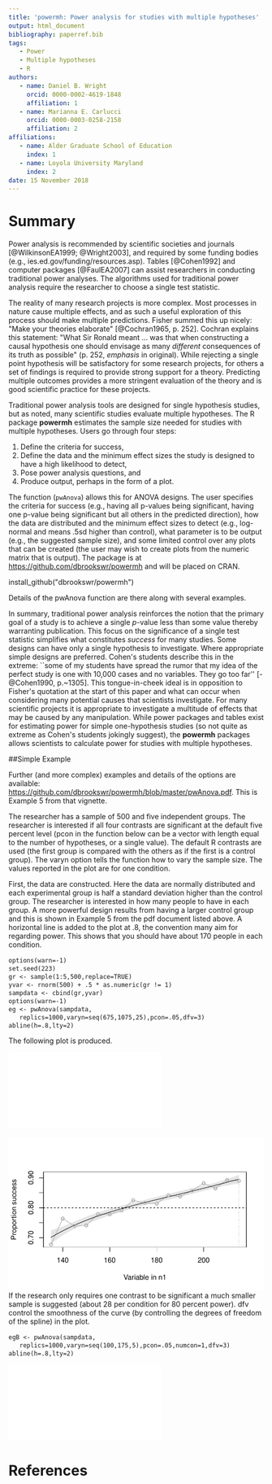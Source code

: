 ```yaml
---
title: 'powermh: Power analysis for studies with multiple hypotheses'
output: html_document
bibliography: paperref.bib
tags: 
   - Power
   - Multiple hypotheses
   - R 
authors:
   - name: Daniel B. Wright   
     orcid: 0000-0002-4619-1848
     affiliation: 1 
   - name: Marianna E. Carlucci 
     orcid: 0000-0003-0258-2158 
     affiliation: 2
affiliations:
   - name: Alder Graduate School of Education
     index: 1
   - name: Loyola University Maryland
     index: 2 
date: 15 November 2018
---
```



# Summary


Power analysis is recommended by scientific societies and journals [@WilkinsonEA1999; @Wright2003], and required by some funding bodies (e.g., ies.ed.gov/funding/resources.asp). Tables [@Cohen1992] and computer packages [@FaulEA2007] can assist researchers in conducting traditional power analyses. The algorithms used for traditional power analysis require the researcher to choose a single test statistic.  

The reality of many research projects is more complex. Most processes in nature cause multiple effects, and as such a useful exploration of this process should make multiple predictions. Fisher summed this up nicely: "Make your theories elaborate" [@Cochran1965, p. 252]. Cochran explains this statement: "What Sir Ronald meant ... was that when constructing a causal hypothesis one should envisage as many *different* consequences of its truth as possible" (p. 252, *emphasis* in original). While rejecting a single point hypothesis will be satisfactory for some research projects, for others a set of findings is required to provide strong support for a theory. Predicting multiple outcomes provides a more stringent evaluation of the theory and is good scientific practice for these projects.

Traditional power analysis tools are designed for single hypothesis studies, but as noted, many scientific studies evaluate multiple hypotheses. The R package **powermh** estimates the sample size needed for studies with multiple hypotheses. Users go through four steps:

1. Define the criteria for success,
2. Define the data and the minimum effect sizes the study is designed to have a high likelihood to detect,
3. Pose power analysis questions, and
4. Produce output, perhaps in the form of a plot.

The function (`pwAnova`) allows this for ANOVA designs. The user specifies the criteria for success (e.g., having all p-values being significant, having one p-value being significant but all others in the predicted direction), how the data are distributed and the minimum effect sizes to detect (e.g., log-normal and means .5sd higher than control), what parameter is to be output (e.g., the suggested sample size), and some limited control over any plots that can be created (the user may wish to create plots from the numeric matrix that is output). The package is at https://github.com/dbrookswr/powermh and will be placed on CRAN. 

install_github("dbrookswr/powermh")

Details of the pwAnova function are there along with several examples. 

In summary, traditional power analysis reinforces the notion that the primary goal of a study is to achieve a single *p*-value less than some value thereby warranting publication. This focus on the significance of a single test statistic simplifies what constitutes *success* for many studies. Some designs can have only a single hypothesis to investigate. Where appropriate simple designs are preferred. Cohen's students describe this in the extreme: ``some of my students have spread the rumor that my idea of the perfect study is one with 10,000 cases and no variables. They go too far'' [-@Cohen1990, p.~1305]. This tongue-in-cheek ideal is in opposition to Fisher's quotation at the start of this paper and what can occur when considering many potential causes that scientists investigate. For many scientific projects it is appropriate to investigate a multitude of effects that may be caused by any manipulation. While power packages and tables exist for estimating power for simple one-hypothesis studies (so not quite as extreme as Cohen's students jokingly suggest), the **powermh** packages allows scientists to calculate power for studies with multiple hypotheses.


##Simple Example

Further (and more complex) examples and details of the options are available: https://github.com/dbrookswr/powermh/blob/master/pwAnova.pdf. 
This is Example 5 from that vignette.

The researcher has a sample of 500 and five independent groups. The researcher is interested if all four contrasts are significant at the default five percent level (pcon in the function below can be a vector with length equal to the number of hypotheses, or a single value). The default R contrasts are used (the first group is compared with the others as if the first is a control group). The varyn option tells the function how to vary the sample size. The values reported in the plot are for one condition.

First, the data are constructed. Here the data are normally distributed and each experimental group is half a standard deviation higher than the control group. The researcher is interested in how many people to have in each group. A more powerful design results from having a larger control group and this is shown in Example 5 from the pdf document listed above. A horizontal line is added to the plot at .8, the convention many aim for regarding power. This shows that you should have about 170 people in each condition.

```
options(warn=-1)
set.seed(223)
gr <- sample(1:5,500,replace=TRUE)
yvar <- rnorm(500) + .5 * as.numeric(gr != 1)
sampdata <- cbind(gr,yvar)
options(warn=-1)
eg <- pwAnova(sampdata,
   replics=1000,varyn=seq(675,1075,25),pcon=.05,dfv=3)
abline(h=.8,lty=2)
```

The following plot is produced.

![Power Plot for Example.](eg5.pdf)

<img src="eg5.pdf"
     alt="ggg"
     style="float: left; margin-right: 10px;" />

If the research only requires one contrast to be significant a much smaller sample is suggested (about 28 per condition for 80 percent power). dfv control the smoothness of the curve (by controlling the degrees of freedom of the spline) in the plot. 

```
egB <- pwAnova(sampdata,
   replics=1000,varyn=seq(100,175,5),pcon=.05,numcon=1,dfv=3)
abline(h=.8,lty=2)
```

![Power Plot for Example, part B.](eg5b.pdf)


# References

